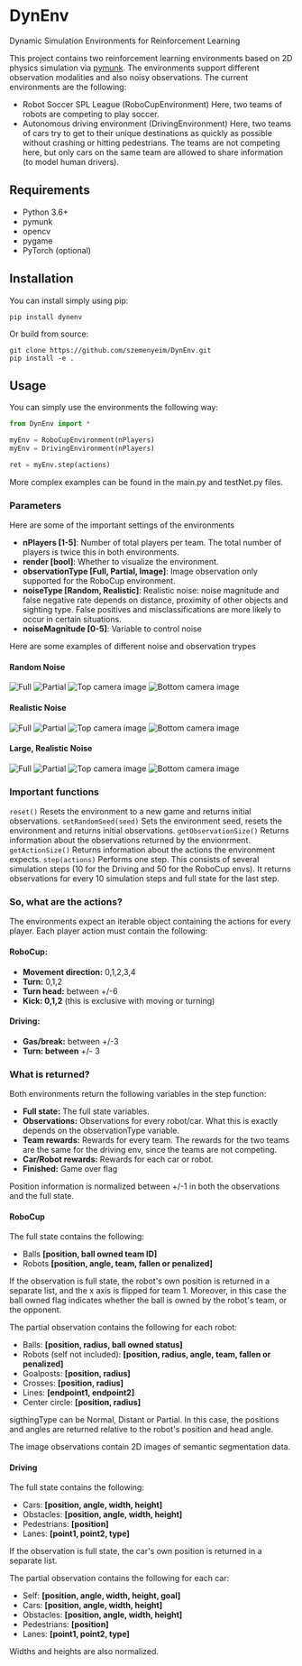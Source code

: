 # DynEnv
Dynamic Simulation Environments for Reinforcement Learning

This project contains two reinforcement learning environments based on 2D physics simulation via [pymunk](https://www.pymunk.org). The environments support different observation modalities and also noisy observations. The current environments are the following:

- Robot Soccer SPL League (RoboCupEnvironment) Here, two teams of robots are competing to play soccer.
- Autonomous driving environment (DrivingEnvironment) Here, two teams of cars try to get to their unique destinations as quickly as possible without crashing or hitting pedestrians. The teams are not competing here, but only cars on the same team are allowed to share information (to model human drivers).

## Requirements

- Python 3.6+
- pymunk
- opencv
- pygame
- PyTorch (optional)

## Installation

You can install simply using pip:

`pip install dynenv`

Or build from source:

```
git clone https://github.com/szemenyeim/DynEnv.git
pip install -e .
```

## Usage

You can simply use the environments the following way:

```python
from DynEnv import *

myEnv = RoboCupEnvironment(nPlayers)
myEnv = DrivingEnvironment(nPlayers)

ret = myEnv.step(actions)
```

More complex examples can be found in the main.py and testNet.py files.

### Parameters

Here are some of the important settings of the environments

- **nPlayers [1-5]**: Number of total players per team. The total number of players is twice this in both environments.
- **render [bool]**: Whether to visualize the environment.
- **observationType [Full, Partial, Image]**: Image observation only supported for the RoboCup environment.
- **noiseType [Random, Realistic]**: Realistic noise: noise magnitude and false negative rate depends on distance, proximity of other objects and sighting type. False positives and misclassifications are more likely to occur in certain situations.
- **noiseMagnitude [0-5]**: Variable to control noise

Here are some examples of different noise and observation trypes

#### Random Noise

![Full](https://raw.githubusercontent.com/szemenyeim/DynEnv/master/randNoise/game.gif)
![Partial](https://raw.githubusercontent.com/szemenyeim/DynEnv/master/randNoise/obs.gif)
![Top camera image](https://raw.githubusercontent.com/szemenyeim/DynEnv/master/randNoise/top.gif)
![Bottom camera image](https://raw.githubusercontent.com/szemenyeim/DynEnv/master/randNoise/bottom.gif)

#### Realistic Noise

![Full](https://raw.githubusercontent.com/szemenyeim/DynEnv/master/realNoise/game.gif)
![Partial](https://raw.githubusercontent.com/szemenyeim/DynEnv/master/realNoise/obs.gif)
![Top camera image](https://raw.githubusercontent.com/szemenyeim/DynEnv/master/realNoise/top.gif)
![Bottom camera image](https://raw.githubusercontent.com/szemenyeim/DynEnv/master/realNoise/bottom.gif)

#### Large, Realistic Noise

![Full](https://raw.githubusercontent.com/szemenyeim/DynEnv/master/bigNoise/game.gif)
![Partial](https://raw.githubusercontent.com/szemenyeim/DynEnv/master/bigNoise/obs.gif)
![Top camera image](https://raw.githubusercontent.com/szemenyeim/DynEnv/master/bigNoise/top.gif)
![Bottom camera image](https://raw.githubusercontent.com/szemenyeim/DynEnv/master/bigNoise/bottom.gif)

### Important functions

`reset()` Resets the environment to a new game and returns initial observations.
`setRandomSeed(seed)` Sets the environment seed, resets the environment and returns initial observations.
`getObservationSize()` Returns information about the observations returned by the envionrment.
`getActionSize()` Returns information about the actions the environment expects.
`step(actions)` Performs one step. This consists of several simulation steps (10 for the Driving and 50 for the RoboCup envs). It returns observations for every 10 simulation steps and full state for the last step.

### So, what are the actions?

The environments expect an iterable object containing the actions for every player. Each player action must contain the following:

#### RoboCup:
- **Movement direction:** 0,1,2,3,4
- **Turn:** 0,1,2
- **Turn head:** between +/-6
- **Kick: 0,1,2** (this is exclusive with moving or turning)

#### Driving:
- **Gas/break:** between +/-3
- **Turn: between** +/- 3

### What is returned?

Both environments return the following variables in the step function:

- **Full state:** The full state variables.
- **Observations:** Observations for every robot/car. What this is exactly depends on the observationType variable.
- **Team rewards:** Rewards for every team. The rewards for the two teams are the same for the driving env, since the teams are not competing.
- **Car/Robot rewards:** Rewards for each car or robot.
- **Finished:** Game over flag

Position information is normalized between +/-1 in both the observations and the full state.

#### RoboCup

The full state contains the following:

- Balls **[position, ball owned team ID]**
- Robots **[position, angle, team, fallen or penalized]**

If the observation is full state, the robot's own position is returned in a separate list, and the x axis is flipped for team 1. Moreover, in this case the ball owned flag indicates whether the ball is owned by the robot's team, or the opponent.

The partial observation contains the following for each robot:

- Balls: **[position, radius, ball owned status]**
- Robots (self not included): **[position, radius, angle, team, fallen or penalized]**
- Goalposts: **[position, radius]**
- Crosses: **[position, radius]**
- Lines: **[endpoint1, endpoint2]**
- Center circle: **[position, radius]**

sigthingType can be Normal, Distant or Partial. In this case, the positions and angles are returned relative to the robot's position and head angle.

The image observations contain 2D images of semantic segmentation data.

#### Driving

The full state contains the following:

- Cars: **[position, angle, width, height]**
- Obstacles: **[position,  angle, width, height]**
- Pedestrians: **[position]**
- Lanes: **[point1, point2, type]**

If the observation is full state, the car's own position is returned in a separate list.

The partial observation contains the following for each car:

- Self: **[position, angle, width, height, goal]**
- Cars: **[position, angle, width, height]**
- Obstacles: **[position, angle, width, height]**
- Pedestrians: **[position]**
- Lanes: **[point1, point2, type]**

Widths and heights are also normalized.
